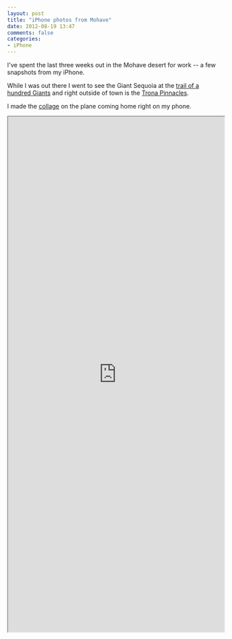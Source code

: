 ```yaml
---
layout: post
title: "iPhone photos from Mohave"
date: 2012-08-19 13:47
comments: false
categories: 
- iPhone
---
```

I've spent the last three weeks out in the Mohave desert for work -- a few snapshots from my iPhone.  

While I was out there I went to see the Giant Sequoia at the [trail of a hundred Giants](http://www.fs.fed.us/r5/sequoia/gsnm/gsnm-long-meadow-grove.html) and right outside of town is the [Trona Pinnacles](http://en.wikipedia.org/wiki/Trona_Pinnacles).

I made the [collage](http://media.eick.us/2012/iPhoto-journal/Ridgecrest,%20California/Public/index.html) on the plane coming home right on my phone.

<iframe style="width:100%; height:1200px;" src="http://media.eick.us/2012/iPhoto-journal/Ridgecrest,%20California/Public/index.html">
</iframe> 
